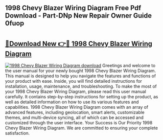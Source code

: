 ## 1998 Chevy Blazer Wiring Diagram Free Pdf Download - Part-DNp New Repair Owner Guide 0fuop

# <h2><a href="http://dflk7c.blite.top/?on=1998+Chevy+Blazer+Wiring+Diagram">🔗Download New 👉🔴 1998 Chevy Blazer Wiring Diagram</a></h2>

[![1998 Chevy Blazer Wiring Diagram download](https://i.imgur.com/lujVjoI.png)](http://dflk7c.blite.top/?on=1998+Chevy+Blazer+Wiring+Diagram)
Greetings and welcome to the user manual for your newly bought 1998 Chevy Blazer Wiring Diagram. This manual is designed to help you navigate the features and functions of your product with ease. Inside, you will find detailed instructions for installation, usage, maintenance, and troubleshooting. To make the most of your 1998 Chevy Blazer Wiring Diagram, please read this user manual carefully. It contains step-by-step instructions for setting up the product, as well as detailed information on how to use its various features and capabilities. 1998 Chevy Blazer Wiring Diagram comes with an array of advanced features, including geolocation, smart alerts, customizable themes, and multi-device syncing, all of which can be accessed and customized through the user interface. Your Success is Our Priority 1998 Chevy Blazer Wiring Diagram. We are committed to ensuring your complete satisfaction.
